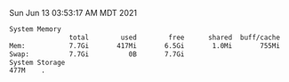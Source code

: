 Sun Jun 13 03:53:17 AM MDT 2021
```bash
System Memory
               total        used        free      shared  buff/cache   available
Mem:           7.7Gi       417Mi       6.5Gi       1.0Mi       755Mi       7.0Gi
Swap:          7.7Gi          0B       7.7Gi
System Storage
477M	.
```
```bash
